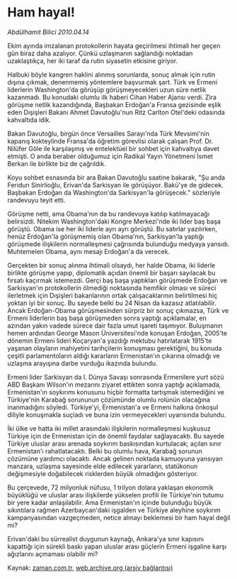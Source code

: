 # Ham hayal!

*Abdülhamit Bilici 2010.04.14*

<td class="columnist-detail">
<p>Ekim ayında imzalanan protokollerin hayata geçirilmesi ihtimali her geçen gün biraz daha azalıyor. Çünkü uzlaşmanın sağlandığı noktadan uzaklaştıkça, her iki taraf da rutin siyasetin etkisine giriyor.</p>
<p>
<div id="haberMetinDiv">
<p>Halbuki böyle kangren haklini alınmış sorunlarda, sonuç almak için rutin dışına çıkmak, denenmemiş yöntemlere başvurmak şart. Türk ve Ermeni liderlerin Washington'da görüşüp görüşmeyecekleri uzun süre netlik kazanmadı. Bu konudaki olumlu ilk haberi Cihan Haber Ajansı verdi. Zira görüşme netlik kazandığında, Başbakan Erdoğan'a Fransa gezisinde eşlik eden Dışişleri Bakanı Ahmet Davutoğlu'nun Ritz Carlton Otel'deki odasında kahvaltıda idik. 
<p>Bakan Davutoğlu, birgün önce Versailles Sarayı'nda Türk Mevsimi'nin kapanış kokteylinde Fransa'da öğretim görevlisi olarak çalışan Prof. Dr. Nilüfer Göle ile karşılaşmış ve entelektüel bir sohbet için kahvaltıya davet etmişti. O anda beraber olduğumuz için Radikal Yayın Yönetmeni İsmet Berkan ile birlikte biz de çağrıldık.
<p>Koyu sohbet esnasında bir ara Bakan Davutoğlu saatine bakarak, "Şu anda Feridun Sinirlioğlu, Erivan'da Sarkisyan ile görüşüyor. Bakü'ye de gidecek. Başbakan Erdoğan da Washington'da Sarkisyan'la görüşecek." sözleriyle randevuyu teyit etti. 
<p>Görüşme netti, ama Obama'nın da bu randevuya katılıp katılmayacağı belirsizdi. Nitekim Washington'daki Kongre Merkezi'nde iki lider baş başa görüştü. Obama ise her iki liderle ayrı ayrı görüştü. Bu satırlar yazılırken, henüz Erdoğan'la görüşmemiş olan Obama'nın, Sarkisyan'la yaptığı görüşmede ilişkilerin normalleşmesi çağrısında bulunduğu medyaya yansıdı. Muhtemelen Obama, aynı mesajı Erdoğan'a da verecek. 
<p>Gerçekten bir sonuç alınma ihtimali olsaydı, her halde Obama, iki liderle birlikte görüşme yapıp, diplomatik açıdan önemli bir başarı sayılacak bu fırsatı kaçırmak istemezdi. Gerçi baş başa yaptıkları görüşmede Erdoğan ve Sarkisyan'ın protokollerin ölmediği noktasında hemfikir olması ve süreci ilerletmek için Dışişleri bakanlarının ortak çalışacaklarının belirtilmesi hiç yoktan iyi bir sonuç. Bu sayede belki bu 24 Nisan da kazasız atlatılabilir. Ancak Erdoğan-Obama görüşmesinden sürpriz bir sonuç çıkmazsa, Türk ve Ermeni liderlerin baş başa görüşmeden sonra yaptığı açıklamalar, en azından yakın vadede sürece dair fazla umut işareti taşımıyor. Buluşmanın hemen ardından George Mason Üniversitesi'nde konuşan Erdoğan, 2005'te dönemin Ermeni lideri Koçaryan'a yazdığı mektubu hatırlatarak 1915'te yaşanan olayların mahiyetini tarihçilerin konuşması gerektiğini, bu konuda çeşitli parlamentoların aldığı kararların Ermenistan'ın çıkarına olmadığı ve uzlaşma arayışına darbe vurduğu ikazında bulundu. 
<p>Ermeni lider Sarkisyan da I. Dünya Savaşı sonrasında Ermenilere yurt sözü ABD Başkanı Wilson'ın mezarını ziyaret ettikten sonra yaptığı açıklamada, Ermenistan'ın soykırımı konusunu hiçbir formatta tartışmak istemediğini ve Türkiye'nin Karabağ sorununun çözümünde olumlu rolünün olacağına inanmadığını söyledi. Türkiye'yi, Ermenistan'a ve Ermeni halkına önkoşul diliyle konuşmakla suçladı ve buna izin vermeyecekleri uyarısında bulundu.
<p>İki ülke ve hatta iki millet arasındaki ilişkilerin normalleşmesi kuşkusuz Türkiye için de Ermenistan için de önemli faydalar sağlayacaktı. Bu sayede Türkiye uluslar arası arenada soykırım baskısından kurtulacak; açılan sınır Ermenistan'ı rahatlatacaktı. Belki bu olumlu hava, Karabağ sorunun çözümüne yardımcı olacaktı. Ancak gelinen noktada kamuoyuna yansıyan manzara, uzlaşma sayesinde elde edilecek yararların, statükonun değişmesiyle doğabilecek risklerden büyük olmadığını gösteriyor. 
<p>Bu çerçevede, 72 milyonluk nüfusu, 1 trilyon dolara yaklaşan ekonomik büyüklüğü ve uluslar arası ilişkilerde yükselen profili ile Türkiye'nin tutumu bir yere kadar anlaşılabilir. Ama Ermenistan'ın içinde bulunduğu büyük sıkıntılara rağmen Azerbaycan'daki işgalden ve Türkiye aleyhine soykırım kampanyasından vazgeçmeden, netice almayı beklemesi bir ham hayal değil mi? 
<p>Erivan'daki bu sürrealist duygunun kaynağı, Ankara'ya sınır kapısını kapattığı için sürekli baskı yapan uluslar arası güçlerin Ermeni işgaline karşı ağızlarını açmaması olabilir mi?</p></p></p></p></p></p></p></p></p></div>
</p>
<a href="http://web.archive.org/web/20110107102559/mailto:a.bilici@zaman.com.tr">
</a></td>

Kaynak: [zaman.com.tr](http://zaman.com.tr/yazar.do?yazino=972915), [web.archive.org (arşiv bağlantısı)](http://web.archive.org/web/20110107102559/http://www.zaman.com.tr/yazar.do?yazino=972915)
